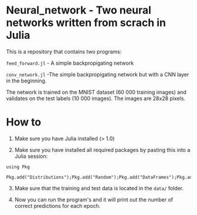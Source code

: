 
# Neural_network - Two neural networks written from scrach in Julia

This is a repository that contains two programs:

```feed_forward.jl``` - A simple backpropigating network  

```conv_network.jl``` -The simple backpropigating network but with a CNN 
layer in the beginning.

The network is trained on the MNIST dataset (60 000 training images) and 
validates on the test labels (10 000 images). The images are 28x28 
pixels.

# How to

1. Make sure you have Julia installed (> 1.0)

2. Make sure you have installed all required packages by pasting this 
into a Julia session:
```
using Pkg

Pkg.add("Distributions");Pkg.add("Random");Pkg.add("DataFrames");Pkg.add("CSV");Pkg.add("Revise");Pkg.add("Plots");

```

3. Make sure that the training and test data is located in the 
```data/``` folder.

4. Now you can run the program's and it will print out the number of 
correct predictions for each epoch.


